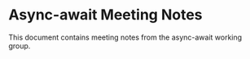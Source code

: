 # Async-await Meeting Notes
This document contains meeting notes from the async-await working group.

